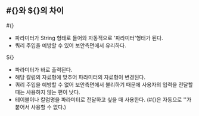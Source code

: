 ## #{}와 ${}의 차이

#{}
 + 파라미터가 String 형태로 들어와 자동적으로 '파라미터'형태가 된다.
 + 쿼리 주입을 예방할 수 있어 보안측면에서 유리하다.

${}
 + 파라미터가 바로 출력된다.
 + 해당 칼럼의 자료형에 맞추어 파라미터의 자료형이 변경된다.
 + 쿼리 주입을 예방할 수 없어 보안측면에서 불리하기 때문에 사용자의 입력을 전달할때는 사용하지 않는 편이 낫다.
 + 테이블이나 칼럼명을 파라미터로 전달하고 싶을 때 사용한다. (#{}은 자동으로 ''가 붙어서 사용할 수 없다.)
